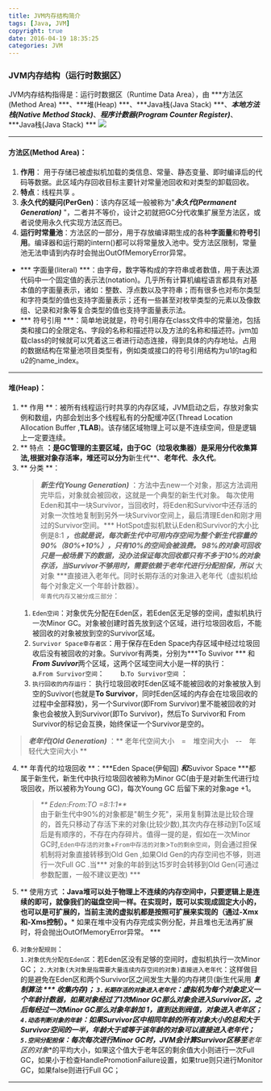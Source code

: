 ```yaml
---
title: JVM内存结构简介
tags: [Java, JVM]
copyright: true
date: 2016-04-19 18:35:25
categories: JVM
---
```


### JVM内存结构（运行时数据区）
JVM内存结构指得是：运行时数据区（Runtime Data Area），由 ***方法区(Method Area) ***、***堆(Heap) ***、***Java栈(Java Stack) ***、***本地方法栈(Native Method Stack)***、***程序计数器(Program Counter Register)***、***Java栈(Java Stack) *** 
![](http://p5vswdxl9.bkt.clouddn.com/JVMRuntime)
<!-- more -->
--------------------
#### 方法区(Method Area)：  
1. **作用**： 用于存储已被虚拟机加载的类信息、常量、静态变量、即时编译后的代码等数据。此区域内存回收目标主要针对常量池回收和对类型的卸载回收。 
2. **特点**：线程共享 。
3. **永久代的疑问(PerGen)**：该内存区域一般被称为"_**永久代(Permanent Generation)**_ "，二者并不等价，设计之初就把GC分代收集扩展至方法区，或者说使用永久代实现方法区而已。
4. **运行时常量池**：方法区的一部分，用于存放编译期生成的各种**字面量**和**符号引用**。编译器和运行期的intern()都可以将常量放入池中。受方法区限制，常量池无法申请到内存时会抛出OutOfMemoryError异常。 
* *** 字面量(literal) ***：由字母，数字等构成的字符串或者数值，用于表达源代码中一个固定值的表示法(notation)。几乎所有计算机编程语言都具有对基本值的字面量表示，诸如：整数、浮点数以及字符串；而有很多也对布尔类型和字符类型的值也支持字面量表示；还有一些甚至对枚举类型的元素以及像数组、记录和对象等复合类型的值也支持字面量表示法。
* *** 符号引用 ***：简单地说就是，符号引用存在class文件中的常量池，包括类和接口的全限定名、字段的名称和描述符以及方法的名称和描述符。jvm加载class的时候就可以凭着这三者进行动态连接，得到具体的内存地址。占用的数据结构在常量池项目类型有，例如类或接口的符号引用结构为u1的tag和u2的name_index。
--------------------
#### 堆(Heap)：
1. ** 作用 **：被所有线程运行时共享的内存区域，JVM启动之后，存放对象实例和数组，内部会划出多个线程私有的分配缓冲区(Thread Location Allocation Buffer ,__TLAB__)。该存储区域物理上可以是不连续空间，但是逻辑上一定要连续。
2. ** 特点 **：是GC管理的主要区域，由于GC（垃圾收集器）是采用分代收集算法,根据对象存活率，堆还可以分为**新生代**、**老年代**、**永久代**。
3. ** 分类 **：
    > _**新生代(Young Generation)**_ ：方法中去new一个对象，那这方法调用完毕后，对象就会被回收，这就是一个典型的新生代对象。 每次使用Eden和其中一块Survivor，当回收时，将Eden和Survivor中还存活的对象一次性地复制到另外一块Survivor空间上，最后清理Eden和刚才用过的Survivor空间。*** HotSpot虚拟机默认Eden和Survivor的大小比例是8:1 ***，也就是说，每次新生代中可用内存空间为整个新生代容量的90%（80%+10%），只有10%的空间会被浪费。 98%的对象可回收只是一般场景下的数据，没办法保证每次回收都只有不多于10%的对象存活，当Survivor不够用时，需要依赖于老年代进行分配担保，所以*** 大对象 ***直接进入老年代。同时长期存活的对象进入老年代（虚拟机给每个对象定义一个年龄计数器）。    
`年青代内存又被分成三部分`：  
    1. `Eden空间`：对象优先分配在Eden区，若Eden区无足够的空间，虚拟机执行一次Minor GC。对象被创建时首先放到这个区域，进行垃圾回收后，不能被回收的对象被放到空的Survivor区域。
    2. `Survivor Space幸存者区`：用于保存在Eden Space内存区域中经过垃圾回收后没有被回收的对象。Survivor有两类，分别为***To Suvivor *** 和 ***From Suvivor***两个区域，这两个区域空间大小是一样的执行：
          &emsp;&emsp;a.`From Survivor空间`：
          &emsp;&emsp;b.`To Survivor空间` ：      
    3. `执行回收的内存运行`： 执行垃圾回收时Eden区域不能被回收的对象被放入到空的Suvivor(也就是**To Survivor**，同时Eden区域的内存会在垃圾回收的过程中全部释放)，另一个Survivor(即From Survivor)里不能被回收的对象也会被放入到Survivor(即To Survivor)，然后To Survivor和 From Survivor的标记会互换，始终保证一个Survivor是空的。 
      
 > _**老年代(Old Generation)**_ ：** 老年代空间大小&emsp;=&emsp;堆空间大小&emsp;--&emsp;年轻代大空间大小 **   
4. ** 年青代的垃圾回收 **：***Eden Space(伊甸园) ***和***Suvivor Space ***都属于新生代，新生代中执行垃圾回收被称为Minor GC(由于是对新生代进行垃圾回收，所以被称为Young GC)，每次Young GC 后留下来的对象age +1。
    > _** Eden:From:TO =8:1:1**_    
    由于新生代中90%的对象都是"朝生夕死"，采用复制算法是比较合理的，首先只移动了存活下来的对象(比较少数),其次内存在移动到To区域后是有顺序的，不存在内存碎片。值得一提的是，假如在一次Minor GC时,`Eden中存活的对象`+`From中存活的对象`>`To的剩余空间`，则会通过担保机制将对象直接转移到Old Gen ,如果Old Gen的内存空间也不够，则进行一次Full GC .当*** 对象的年龄到达15岁时会转移到Old Gen(可通过参数配置，一般不建议更改) ***
    
5. ** 使用方式 **：Java堆可以处于物理上不连续的内存空间中，只要逻辑上是连续的即可，就像我们的磁盘空间一样。在实现时，既可以实现成固定大小的，也可以是可扩展的，当前主流的虚拟机都是按照可扩展来实现的（通过-Xmx和-Xms控制）。*** 如果在堆中没有内存完成实例分配，并且堆也无法再扩展时，将会抛出OutOfMemoryError异常。 ***
6. `对象分配规则`：  
    `1.对象优先分配在Eden区`：若Eden区没有足够的空间时，虚拟机执行一次Minor GC；
    `2.大对象(大对象是指需要大量连续内存空间的对象)直接进入老年代`：这样做目的是避免在Eden区和两个Survivor区之间发生大量的内存拷贝(新生代采用 ***复制算法 *** 收集内存)； 
    `3.长期存活的对象进入老年代`：虚拟机为每个对象定义一个年龄计数器，如果对象经过了1次Minor GC那么对象会进入Survivor区，之后每经过一次Minor GC那么对象年龄加 1，直到达到阀值，对象进入老年区；
    `4.动态判断对象的年龄`：如果Survivor区中相同年龄的所有对象大小的总和大于Survivor空间的一半，年龄大于或等于该年龄的对象可以直接进入老年代；
    `5.空间分配担保`：每次每次进行Minor GC时，JVM会计算Survivor区移至**老年区的对象**的平均大小，如果这个值大于老年区的剩余值大小则进行一次Full GC，如果小于检查HandlePromotionFailure设置，如果true则只进行Monitor GC，如果false则进行Full GC；
                                        
-------



